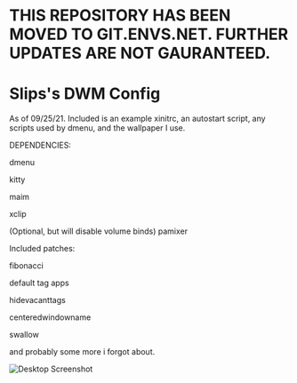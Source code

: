# THIS REPOSITORY HAS BEEN MOVED TO GIT.ENVS.NET. FURTHER UPDATES ARE NOT GAURANTEED.
# Slips's DWM Config

As of 09/25/21.
Included is an example xinitrc, an autostart script, any scripts used by dmenu, and the wallpaper I use.

DEPENDENCIES:

dmenu

kitty

maim

xclip

(Optional, but will disable volume binds) pamixer

Included patches:

fibonacci

default tag apps

hidevacanttags

centeredwindowname

swallow

and probably some more i forgot about.

![Desktop Screenshot](https://user-images.githubusercontent.com/59989951/134783431-64ee5dcb-b10a-4b97-9e6a-e08567243cae.png)
